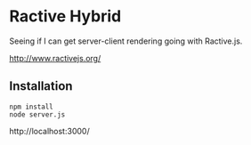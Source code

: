 # Ractive Hybrid

Seeing if I can get server-client rendering going with Ractive.js.

http://www.ractivejs.org/

## Installation

```
npm install
node server.js
```

http://localhost:3000/
